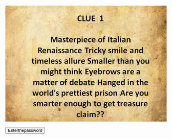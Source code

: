 ![](a.PNG)


<a href=" https://linkenc.net/P2R8KZ1TP6~t.E9okShQ4GhmfjGe5I-8gFb~VkL6ZqicC19OfHQkGbVmszZs40nJzXrnV4vRlUSJaCcSv-ZM18UlogyYEbTjA!"> <button>Enterthepassword</button></a>
